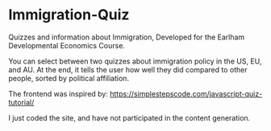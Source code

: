 # Immigration-Quiz
Quizzes and information about Immigration, Developed for the Earlham Developmental Economics Course.

You can select between two quizzes about immigration policy in the US, EU, and AU. At the end, it tells the user how well 
they did compared to other people, sorted by political affiliation. 

The frontend was inspired by: https://simplestepscode.com/javascript-quiz-tutorial/

I just coded the site, and have not participated in the content generation.
